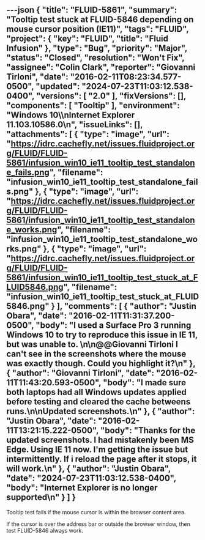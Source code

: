 ---json
{
  "title": "FLUID-5861",
  "summary": "Tooltip test stuck at FLUID-5846 depending on mouse cursor position (IE11)",
  "tags": "FLUID",
  "project": {
    "key": "FLUID",
    "title": "Fluid Infusion"
  },
  "type": "Bug",
  "priority": "Major",
  "status": "Closed",
  "resolution": "Won't Fix",
  "assignee": "Colin Clark",
  "reporter": "Giovanni Tirloni",
  "date": "2016-02-11T08:23:34.577-0500",
  "updated": "2024-07-23T11:03:12.538-0400",
  "versions": [
    "2.0"
  ],
  "fixVersions": [],
  "components": [
    "Tooltip"
  ],
  "environment": "Windows 10\\\nInternet Explorer 11.103.10586.0\n",
  "issueLinks": [],
  "attachments": [
    {
      "type": "image",
      "url": "https://idrc.cachefly.net/issues.fluidproject.org/FLUID/FLUID-5861/infusion_win10_ie11_tooltip_test_standalone_fails.png",
      "filename": "infusion_win10_ie11_tooltip_test_standalone_fails.png"
    },
    {
      "type": "image",
      "url": "https://idrc.cachefly.net/issues.fluidproject.org/FLUID/FLUID-5861/infusion_win10_ie11_tooltip_test_standalone_works.png",
      "filename": "infusion_win10_ie11_tooltip_test_standalone_works.png"
    },
    {
      "type": "image",
      "url": "https://idrc.cachefly.net/issues.fluidproject.org/FLUID/FLUID-5861/infusion_win10_ie11_tooltip_test_stuck_at_FLUID5846.png",
      "filename": "infusion_win10_ie11_tooltip_test_stuck_at_FLUID5846.png"
    }
  ],
  "comments": [
    {
      "author": "Justin Obara",
      "date": "2016-02-11T11:31:37.200-0500",
      "body": "I used a Surface Pro 3 running Windows 10 to try to reproduce this issue in IE 11, but was unable to.&#x20;\n\n@@Giovanni Tirloni I can't see in the screenshots where the mouse was exactly though. Could you highlight it?\n"
    },
    {
      "author": "Giovanni Tirloni",
      "date": "2016-02-11T11:43:20.593-0500",
      "body": "I made sure both laptops had all Windows updates applied before testing and cleared the cache betweens runs.\n\nUpdated screenshots.\n"
    },
    {
      "author": "Justin Obara",
      "date": "2016-02-11T13:21:15.222-0500",
      "body": "Thanks for the updated screenshots. I had mistakenly been MS Edge. Using IE 11 now. I'm getting the issue but intermittently. If i reload the page after it stops, it will work.\n"
    },
    {
      "author": "Justin Obara",
      "date": "2024-07-23T11:03:12.538-0400",
      "body": "Internet Explorer is no longer supported\n"
    }
  ]
}
---
Tooltip test fails if the mouse cursor is within the browser content area.

If the cursor is over the address bar or outside the browser window, then test FLUID-5846 always work.

        